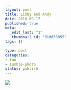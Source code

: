 ```yaml
--- 
layout: post
title: Libby and Andy
date: 2010-09-17
published: true
meta: 
  _edit_last: "1"
  _thumbnail_id: "910058055"
tags: []

type: post
categories: 
- fun
- tumble-photo
status: publish
---
```



[![](http://liblab.net/andyeick/files/2010/09/My-Photo-Strip-8078135135-57x300.jpg)](http://liblab.net/andyeick/blog/2010/09/17/libby-and-andy-2/my-photo-strip-8078135135/)
